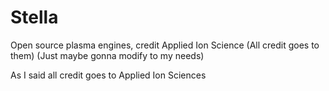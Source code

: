 # Stella
Open source plasma engines, credit Applied Ion Science (All credit goes to them) (Just maybe gonna modify to my needs)
<br>

As I said all credit goes to Applied Ion Sciences
